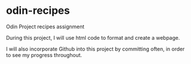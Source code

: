 # odin-recipes
Odin Project recipes assignment
<p>During this project, I will use html code to format and create 
a webpage.</p>

<p>I will also incorporate Github into this project by committing 
often, in order to see my progress throughout. </p>
